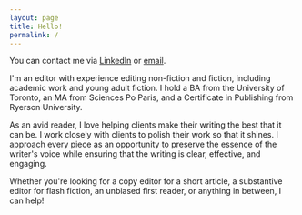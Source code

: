 ```yaml
---
layout: page
title: Hello!
permalink: /
---
```


You can contact me via [LinkedIn](https://www.linkedin.com/in/chloe-bray-2274bb153/) or [email](mailto:editingwithchloe@gmail.com). 

I'm an editor with experience editing non-fiction and fiction, including academic work and young adult fiction. I hold a BA from the University of Toronto, an MA from Sciences Po Paris, and a Certificate in Publishing from Ryerson University.

As an avid reader, I love helping clients make their writing the best that it can be. I work closely with clients to polish their work so that it shines. I approach every piece as an opportunity to preserve the essence of the writer's voice while ensuring that the writing is clear, effective, and engaging.

Whether you're looking for a copy editor for a short article, a substantive editor for flash fiction, an unbiased first reader, or anything in between, I can help!

